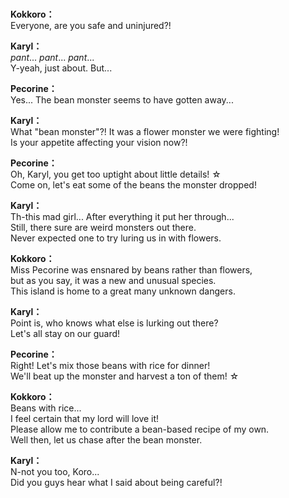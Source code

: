 # 

  
**Kokkoro：**  
Everyone, are you safe and uninjured?!  
  
**Karyl：**  
*pant*... *pant*... *pant*...  
Y-yeah, just about. But...  
  
**Pecorine：**  
Yes... The bean monster seems to have gotten away...  
  
**Karyl：**  
What \"bean monster\"?! It was a flower monster we were fighting!  
Is your appetite affecting your vision now?!  
  
**Pecorine：**  
Oh, Karyl, you get too uptight about little details! ☆  
Come on, let's eat some of the beans the monster dropped!  
  
**Karyl：**  
Th-this mad girl... After everything it put her through...  
Still, there sure are weird monsters out there.  
Never expected one to try luring us in with flowers.  
  
**Kokkoro：**  
Miss Pecorine was ensnared by beans rather than flowers,  
but as you say, it was a new and unusual species.  
This island is home to a great many unknown dangers.  
  
**Karyl：**  
Point is, who knows what else is lurking out there?  
Let's all stay on our guard!  
  
**Pecorine：**  
Right! Let's mix those beans with rice for dinner!  
We'll beat up the monster and harvest a ton of them! ☆  
  
**Kokkoro：**  
Beans with rice...  
 I feel certain that my lord will love it!  
Please allow me to contribute a bean-based recipe of my own.  
Well then, let us chase after the bean monster.  
  
**Karyl：**  
N-not you too, Koro...  
Did you guys hear what I said about being careful?!  
